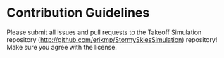 # Contribution Guidelines

Please submit all issues and pull requests to the Takeoff Simulation repository (http://github.com/erikmp/StormySkiesSimulation) repository! Make sure you agree with the license.
